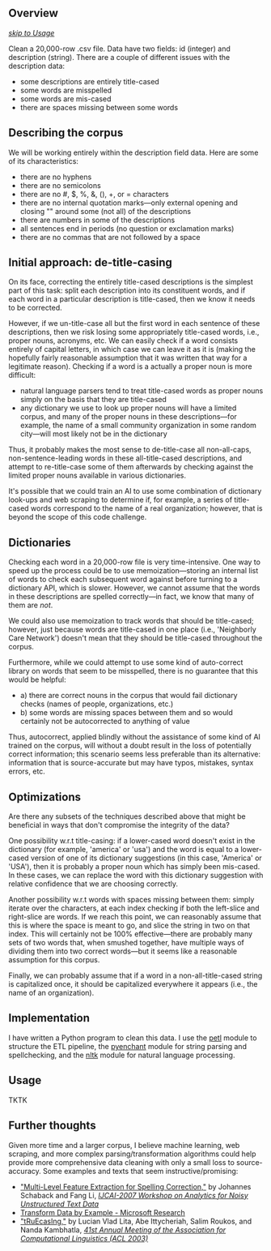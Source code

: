 ## Overview

[*skip to Usage*](https://github.com/isar0se/healthify_code_challenge#usage)

Clean a 20,000-row .csv file. Data have two fields: id (integer) and description (string). There are a couple of different issues with the description data:

* some descriptions are entirely title-cased
* some words are misspelled
* some words are mis-cased
* there are spaces missing between some words

## Describing the corpus

We will be working entirely within the description field data. Here are some of its characteristics:

* there are no hyphens
* there are no semicolons
* there are no #, $, %, &, (), +, or = characters
* there are no internal quotation marks—only  external opening and closing "" around some (not all) of the descriptions
* there are numbers in some of the descriptions
* all sentences end in periods (no question or exclamation marks)
* there are no commas that are not followed by a space

## Initial approach: de-title-casing

On its face, correcting the entirely title-cased descriptions is the simplest part of this task: split each description into its constituent words, and if each word in a particular description is title-cased, then we know it needs to be corrected.

However, if we un-title-case all but the first word in each sentence of these descriptions, then we risk losing some appropriately title-cased words, i.e., proper nouns, acronyms, etc. We can easily check if a word consists entirely of capital letters, in which case we can leave it as it is (making the hopefully fairly reasonable assumption that it was written that way for a legitimate reason). Checking if a word is a actually a proper noun is more difficult:

* natural language parsers tend to treat title-cased words as proper nouns simply on the basis that they are title-cased
* any dictionary we use to look up proper nouns will have a limited corpus, and many of the proper nouns in these descriptions—for example, the name of a small community organization in some random city—will most likely not be in the dictionary

Thus, it probably makes the most sense to de-title-case all non-all-caps, non-sentence-leading words in these all-title-cased descriptions, and attempt to re-title-case some of them afterwards by checking against the limited proper nouns available in various dictionaries.

It's possible that we could train an AI to use some combination of dictionary look-ups and web scraping to determine if, for example, a series of title-cased words correspond to the name of a real organization; however, that is beyond the scope of this code challenge.

## Dictionaries

Checking each word in a 20,000-row file is very time-intensive. One way to speed up the process could be to use memoization—storing an internal list of words to check each subsequent word against before turning to a dictionary API, which is slower. However, we cannot assume that the words in these descriptions are spelled correctly—in fact, we know that many of them are *not*.

We could also use memoization to track words that should be title-cased; however, just because words are title-cased in one place (i.e., 'Neighborly Care Network') doesn't mean that they should be title-cased throughout the corpus.

Furthermore, while we could attempt to use some kind of auto-correct library on words that seem to be misspelled, there is no guarantee that this would be helpful:

* a) there are correct nouns in the corpus that would fail dictionary checks (names of people, organizations, etc.)
* b) some words are missing spaces between them and so would certainly not be autocorrected to anything of value

Thus, autocorrect, applied blindly without the assistance of some kind of AI trained on the corpus, will without a doubt result in the loss of potentially correct information; this scenario seems less preferable than its alternative: information that is source-accurate but may have typos, mistakes, syntax errors, etc.

## Optimizations

Are there any subsets of the techniques described above that might be beneficial in ways that don't compromise the integrity of the data?

One possibility w.r.t title-casing: if a lower-cased word doesn't exist in the dictionary (for example, 'america' or 'usa') and the word is equal to a lower-cased version of one of its dictionary suggestions (in this case, 'America' or 'USA'), then it is probably a proper noun which has simply been mis-cased. In these cases, we can replace the word with this dictionary suggestion with relative confidence that we are choosing correctly.

Another possibility w.r.t words with spaces missing between them: simply iterate over the characters, at each index checking if both the left-slice and right-slice are words. If we reach this point, we can reasonably assume that this is where the space is meant to go, and slice the string in two on that index. This will certainly not be 100% effective—there are probably many sets of two words that, when smushed together, have multiple ways of dividing them into two correct words—but it seems like a reasonable assumption for this corpus.

Finally, we can probably assume that if a word in a non-all-title-cased string is capitalized once, it should be capitalized everywhere it appears (i.e., the name of an organization).

## Implementation

I have written a Python program to clean this data. I use the [petl](http://petl.readthedocs.io) module to structure the ETL pipeline, the [pyenchant](https://pythonhosted.org/pyenchant) module for string parsing and spellchecking, and the [nltk](http://nltk.org) module for natural language processing.

## Usage

TKTK

## Further thoughts

Given more time and a larger corpus, I believe machine learning, web scraping, and more complex parsing/transformation algorithms could help provide more comprehensive data cleaning with only a small loss to source-accuracy. Some examples and texts that seem instructive/promising:

* ["Multi-Level Feature Extraction for Spelling Correction,"](http://research.ihost.com/and2007/cd/Proceedings_files/p79.pdf) by Johannes Schaback and Fang Li, *[IJCAI-2007 Workshop on Analytics for Noisy Unstructured Text Data](http://research.ihost.com/and2007)*
* [Transform Data by Example - Microsoft Research](https://microsoft.com/en-us/research/project/transform-data-by-example)
* ["tRuEcasIng,"](https://cs.cmu.edu/~llita/papers/lita.truecasing-acl2003.pdf) by Lucian Vlad Lita, Abe Ittycheriah, Salim Roukos, and Nanda Kambhatla, *[41st Annual Meeting of the Association for Computational Linguistics (ACL 2003)](https://aclweb.org/mirror/acl2003)*